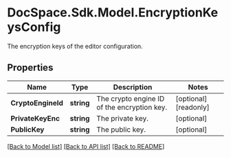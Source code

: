 # DocSpace.Sdk.Model.EncryptionKeysConfig
The encryption keys of the editor configuration.

## Properties

Name | Type | Description | Notes
------------ | ------------- | ------------- | -------------
**CryptoEngineId** | **string** | The crypto engine ID of the encryption key. | [optional] [readonly] 
**PrivateKeyEnc** | **string** | The private key. | [optional] 
**PublicKey** | **string** | The public key. | [optional] 

[[Back to Model list]](../README.md#documentation-for-models) [[Back to API list]](../README.md#documentation-for-api-endpoints) [[Back to README]](../README.md)

